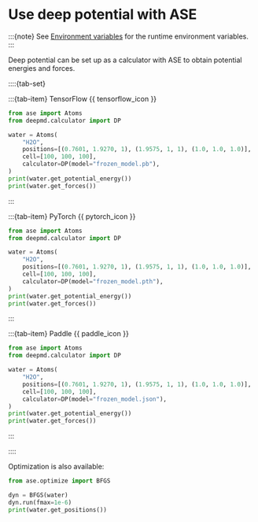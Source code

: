 # Use deep potential with ASE

:::{note}
See [Environment variables](../env.md) for the runtime environment variables.
:::

Deep potential can be set up as a calculator with ASE to obtain potential energies and forces.

::::{tab-set}

:::{tab-item} TensorFlow {{ tensorflow_icon }}

```python
from ase import Atoms
from deepmd.calculator import DP

water = Atoms(
    "H2O",
    positions=[(0.7601, 1.9270, 1), (1.9575, 1, 1), (1.0, 1.0, 1.0)],
    cell=[100, 100, 100],
    calculator=DP(model="frozen_model.pb"),
)
print(water.get_potential_energy())
print(water.get_forces())
```

:::

:::{tab-item} PyTorch {{ pytorch_icon }}

```python
from ase import Atoms
from deepmd.calculator import DP

water = Atoms(
    "H2O",
    positions=[(0.7601, 1.9270, 1), (1.9575, 1, 1), (1.0, 1.0, 1.0)],
    cell=[100, 100, 100],
    calculator=DP(model="frozen_model.pth"),
)
print(water.get_potential_energy())
print(water.get_forces())
```

:::

:::{tab-item} Paddle {{ paddle_icon }}

```python
from ase import Atoms
from deepmd.calculator import DP

water = Atoms(
    "H2O",
    positions=[(0.7601, 1.9270, 1), (1.9575, 1, 1), (1.0, 1.0, 1.0)],
    cell=[100, 100, 100],
    calculator=DP(model="frozen_model.json"),
)
print(water.get_potential_energy())
print(water.get_forces())
```

:::

::::

Optimization is also available:

```python
from ase.optimize import BFGS

dyn = BFGS(water)
dyn.run(fmax=1e-6)
print(water.get_positions())
```
